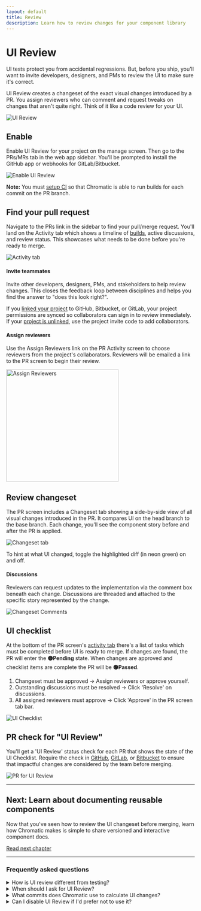 ```yaml
---
layout: default
title: Review
description: Learn how to review changes for your component library
---
```


# UI Review

UI tests protect you from accidental regressions. But, before you ship, you'll want to invite developers, designers, and PMs to review the UI to make sure it's correct.

UI Review creates a changeset of the exact visual changes introduced by a PR. You assign reviewers who can comment and request tweaks on changes that aren't quite right. Think of it like a code review for your UI.

![UI Review](img/workflow-uireview.png)

## Enable

Enable UI Review for your project on the manage screen. Then go to the PRs/MRs tab in the web app sidebar. You'll be prompted to install the GitHub app or webhooks for GitLab/Bitbucket.

![Enable UI Review](img/uireview-for-docs.png)

<div class="aside">
<p><b>Note:</b> You must <a href="ci">setup CI</a> so that Chromatic is able to run builds for each commit on the PR branch.</p>
</div>

## Find your pull request

Navigate to the PRs link in the sidebar to find your pull/merge request. You'll land on the Activity tab which shows a timeline of [builds](setup#view-published-storybook), active discussions, and review status. This showcases what needs to be done before you're ready to merge.

![Activity tab](img/prscreen-activity.png)

#### Invite teammates

Invite other developers, designers, PMs, and stakeholders to help review changes. This closes the feedback loop between disciplines and helps you find the answer to "does this look right?".

If you [linked your project](access) to GitHub, Bitbucket, or GitLab, your project permissions are synced so collaborators can sign in to review immediately. If your [project is unlinked](access), use the project invite code to add collaborators.

#### Assign reviewers

Use the Assign Reviewers link on the PR Activity screen to choose reviewers from the project's collaborators. Reviewers will be emailed a link to the PR screen to begin their review.

<img src="img/assign-reviewers.gif" alt="Assign Reviewers" width="300px" class="center"/>

## Review changeset

The PR screen includes a Changeset tab showing a side-by-side view of all visual changes introduced in the PR. It compares UI on the head branch to the base branch. Each change, you'll see the component story before and after the PR is applied.

![Changeset tab](img/prscreen-changes.png)

<div class="aside">To hint at what UI changed, toggle the highlighted diff (in neon green) on and off.</div>

#### Discussions

Reviewers can request updates to the implementation via the comment box beneath each change. Discussions are threaded and attached to the specific story represented by the change.

![Changeset Comments](img/ui-changes-comments.png)

## UI checklist

At the bottom of the PR screen's [activity tab](review#find-your-pull-request) there's a list of tasks which must be completed before UI is ready to merge. If changes are found, the PR will enter the **🟡Pending** state. When changes are approved and checklist items are complete the PR will be **🟢Passed**.

1. Changeset must be approved &rarr; Assign reviewers or approve yourself.
2. Outstanding discussions must be resolved &rarr; Click 'Resolve' on discussions.
3. All assigned reviewers must approve &rarr; Click 'Approve' in the PR screen tab bar.

![UI Checklist](img/prscreen-ui-checklist.png)

## PR check for "UI Review"

You'll get a 'UI Review' status check for each PR that shows the state of the UI Checklist. Require the check in [GitHub](https://help.github.com/en/github/administering-a-repository/enabling-required-status-checks), [GitLab](https://docs.gitlab.com/ee/api/commits.html#post-the-build-status-to-a-commit), or [Bitbucket](https://confluence.atlassian.com/bitbucket/suggest-or-require-checks-before-a-merge-856691474.html) to ensure that impactful changes are considered by the team before merging.

![PR for UI Review](img/prbadge-review.png)

---

## Next: Learn about documenting reusable components

Now that you've seen how to review the UI changeset before merging, learn how Chromatic makes is simple to share versioned and interactive component docs.

<a class="btn primary round" href="document">Read next chapter</a>

---

### Frequently asked questions

<details>
<summary>How is UI review different from testing?</summary>

Testing is done primarily by developers, most often iteratively during development. The focus is on preventing UI regressions (bugs) and maintaining a clean set of baselines to test against.

Review is usually performed by designers, PMs, customers, and other stakeholders. The focus is not on finding bugs (this should have already happened through testing) but rather to find cases where the implementation is not quite as was intended by the design or specifications. The modern development process moves quickly and often developers are filling in gaps according to their best guess. UI review is an opportunity for developers to sync with other teammates to get a final OK before shipping.

</details>

<details>
<summary>When should I ask for UI Review?</summary>

You can initiate a UI review at any time. However, we recommend doing it later in the development cycle, once baselines have been approved and UI Tests are green.

</details>

<details>
<summary>What commits does Chromatic use to calculate UI changes?</summary>

Similar to GitHub code review, Chromatic compares between the latest commit on the PR branch and the 'merge base' commit, that is the commit that is the shared ancestor between the PR branch and the branch it was created from. It is important that Chromatic has run a build on both commits outlined above. If you've recently enabled CI and have existing PRs that you would like to review, ensure Chromatic has run in CI for both branches of that PR.

The process might look something like:

1. Create a new PR to `master` adding Chromatic to CI
2. Merge that PR when everything works well.
3. Update your existing feature PR(s) w/ the latest from `master` (either merge or rebase from master).
</details>

<details>
<summary>Can I disable UI Review if I'd prefer not to use it?</summary>

Yes. Go to the manage page for your project where you can disable UI Review. Chromatic will no longer add status checks to your PRs for UI Review once it is disabled.

</details>
